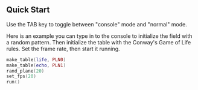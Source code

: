 ## Quick Start

Use the TAB key to toggle between "console" mode and "normal" mode.

Here is an example you can type in to the console to initialize
the field with a random pattern.  Then initialize the table with
the Conway's Game of Life rules. Set the frame rate, then start it running.

```lua
make_table(life, PLN0)
make_table(echo, PLN1)
rand_plane(20)
set_fps(20)
run()
```


